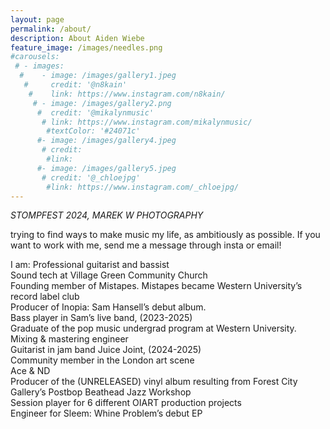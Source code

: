```yaml
---
layout: page
permalink: /about/
description: About Aiden Wiebe
feature_image: /images/needles.png
#carousels:
 # - images:
  #    - image: /images/gallery1.jpeg
   #     credit: '@n8kain'
    #    link: https://www.instagram.com/n8kain/
     # - image: /images/gallery2.png
      #  credit: '@mikalynmusic'
       # link: https://www.instagram.com/mikalynmusic/
        #textColor: '#24071c'
      #- image: /images/gallery4.jpeg
       # credit: 
        #link: 
      #- image: /images/gallery5.jpeg
       # credit: '@_chloejpg'
        #link: https://www.instagram.com/_chloejpg/
---
```

*STOMPFEST 2024, MAREK W PHOTOGRAPHY*

trying to find ways to make music my life, as ambitiously as possible. If you want to work with me, send me a message through insta or email!

I am:
Professional guitarist and bassist <br>
Sound tech at Village Green Community Church<br>
Founding member of Mistapes. Mistapes became Western University’s record label club<br>
Producer of Inopia: Sam Hansell’s debut album. <br>
Bass player in Sam’s live band, (2023-2025)<br>
Graduate of the pop music undergrad program at Western University. <br>
Mixing & mastering engineer<br>
Guitarist in jam band Juice Joint, (2024-2025)<br>
Community member in the London art scene<br>
Ace & ND <br>
Producer of the (UNRELEASED) vinyl album resulting from Forest City Gallery’s Postbop Beathead Jazz Workshop<br>
Session player for 6 different OIART production projects<br>
Engineer for Sleem: Whine Problem’s debut EP